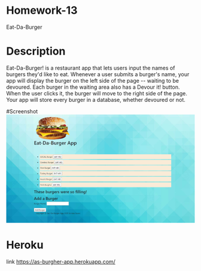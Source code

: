 # Homework-13
Eat-Da-Burger
# Description
Eat-Da-Burger! is a restaurant app that lets users input the names of burgers they'd like to eat.
Whenever a user submits a burger's name, your app will display the burger on the left side of the page -- waiting to be devoured.
Each burger in the waiting area also has a Devour it! button. When the user clicks it, the burger will move to the right side of the page.
Your app will store every burger in a database, whether devoured or not.

#Screenshot
<img src="public/assets/img/burgher1.png">










# Heroku 
link https://as-burgher-app.herokuapp.com/
